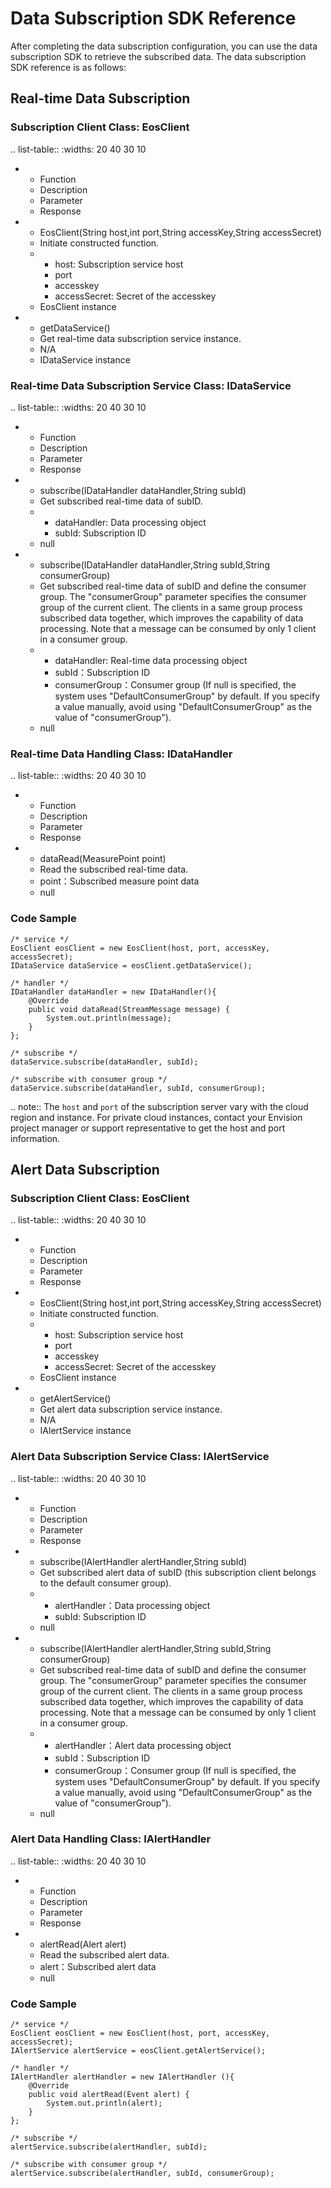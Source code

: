 # Data Subscription SDK Reference
After completing the data subscription configuration, you can use the data subscription SDK to retrieve the subscribed data. The data subscription SDK reference is as follows:

## Real-time Data Subscription

### Subscription Client Class: EosClient

.. list-table::
   :widths: 20 40 30 10

   * - Function
     - Description
     - Parameter
     - Response
   * - EosClient(String host,int port,String accessKey,String accessSecret)
     - Initiate constructed function.
     - + host: Subscription service host
       + port
       + accesskey
       + accessSecret: Secret of the accesskey
     - EosClient instance
   * - getDataService()
     - Get real-time data subscription service instance.
     - N/A
     - IDataService instance

### Real-time Data Subscription Service Class: IDataService

.. list-table::
   :widths: 20 40 30 10

   * - Function
     - Description
     - Parameter
     - Response
   * - subscribe(IDataHandler dataHandler,String subId)
     - Get subscribed real-time data of subID.
     - + dataHandler: Data processing object
       + subId: Subscription ID
     - null
   * - subscribe(IDataHandler dataHandler,String subId,String consumerGroup)
     - Get subscribed real-time data of subID and define the consumer group. The  "consumerGroup" parameter specifies the consumer group of the current client. The clients in a same group process subscribed data together, which improves the capability of data processing. Note that a message can be consumed by only 1 client in a consumer group.
     - + dataHandler: Real-time data processing object
       + subId：Subscription ID
       + consumerGroup：Consumer group (If null is specified, the system uses "DefaultConsumerGroup" by default. If you specify a value manually, avoid using "DefaultConsumerGroup" as the value of "consumerGroup").
     - null

### Real-time Data Handling Class: IDataHandler

.. list-table::
   :widths: 20 40 30 10

   * - Function
     - Description
     - Parameter
     - Response
   * - dataRead(MeasurePoint point)
     - Read the subscribed real-time data.
     - point：Subscribed measure point data
     - null

### Code Sample

```
/* service */
EosClient eosClient = new EosClient(host, port, accessKey, accessSecret);
IDataService dataService = eosClient.getDataService();

/* handler */
IDataHandler dataHandler = new IDataHandler(){
    @Override
    public void dataRead(StreamMessage message) {
        System.out.println(message);
    }
};

/* subscribe */
dataService.subscribe(dataHandler, subId);

/* subscribe with consumer group */
dataService.subscribe(dataHandler, subId, consumerGroup);
```

.. note:: The `host` and `port` of the subscription server vary with the cloud region and instance. For private cloud instances, contact your Envision project manager or support representative to get the host and port information.

## Alert Data Subscription

### Subscription Client Class: EosClient

.. list-table::
   :widths: 20 40 30 10

   * - Function
     - Description
     - Parameter
     - Response
   * - EosClient(String host,int port,String accessKey,String accessSecret)
     - Initiate constructed function.
     - + host: Subscription service host
       + port
       + accesskey
       + accessSecret: Secret of the accesskey
     - EosClient instance
   * - getAlertService()
     - Get alert data subscription service instance.
     - N/A
     - IAlertService instance


### Alert Data Subscription Service Class: IAlertService

.. list-table::
   :widths: 20 40 30 10

   * - Function
     - Description
     - Parameter
     - Response
   * - subscribe(IAlertHandler alertHandler,String subId)
     - Get subscribed alert data of subID (this subscription client belongs to the default consumer group).
     - + alertHandler：Data processing object
       + subId: Subscription ID
     - null
   * - subscribe(IAlertHandler alertHandler,String subId,String consumerGroup)
     - Get subscribed real-time data of subID and define the consumer group. The  "consumerGroup" parameter specifies the consumer group of the current client. The clients in a same group process subscribed data together, which improves the capability of data processing. Note that a message can be consumed by only 1 client in a consumer group.
     - + alertHandler：Alert data processing object
       + subId：Subscription ID
       + consumerGroup：Consumer group (If null is specified, the system uses "DefaultConsumerGroup" by default. If you specify a value manually, avoid using "DefaultConsumerGroup" as the value of "consumerGroup").
     - null


### Alert Data Handling Class: IAlertHandler

.. list-table::
   :widths: 20 40 30 10

   * - Function
     - Description
     - Parameter
     - Response
   * - alertRead(Alert alert)
     - Read the subscribed alert data.
     - alert：Subscribed alert data
     - null

### Code Sample

```
/* service */
EosClient eosClient = new EosClient(host, port, accessKey, accessSecret);
IAlertService alertService = eosClient.getAlertService();

/* handler */
IAlertHandler alertHandler = new IAlertHandler (){
    @Override
    public void alertRead(Event alert) {
        System.out.println(alert);
    }
};

/* subscribe */
alertService.subscribe(alertHandler, subId);

/* subscribe with consumer group */
alertService.subscribe(alertHandler, subId, consumerGroup);
```

<!--end-->
